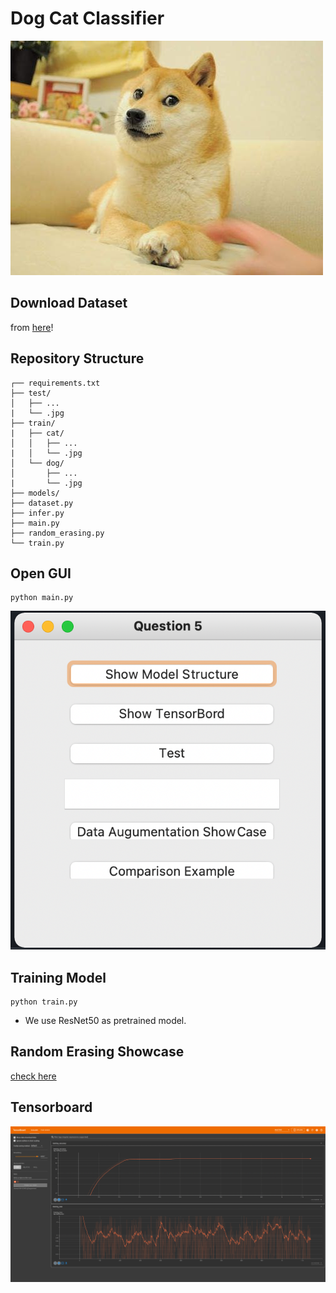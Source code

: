# Dog Cat Classifier
![cover](img/cover.jpg)

## Download Dataset
from [here](https://www.kaggle.com/c/dogs-vs-cats/data)!

## Repository Structure
```
┌── requirements.txt
├── test/
│   ├── ...
|   └── .jpg
├── train/
|   ├── cat/
│   │   ├── ...
|   │   └── .jpg
│   └── dog/
│       ├── ...
|       └── .jpg
├── models/
├── dataset.py
├── infer.py
├── main.py
├── random_erasing.py
└── train.py
```

## Open GUI
```bash=
python main.py
```
![gui](img/gui.png)

## Training Model
```bash=
python train.py
```
- We use ResNet50 as pretrained model.

## Random Erasing Showcase
[check here](examples/random_erasing_showcase.ipynb)


## Tensorboard
![img](img/ScreenShot.png)